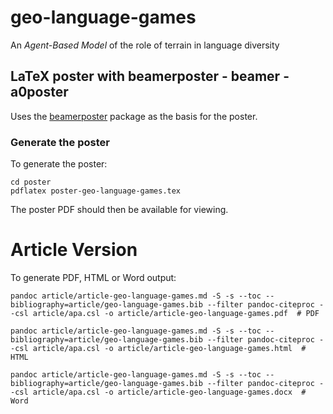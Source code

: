# geo-language-games

An *Agent-Based Model* of the role of terrain in language diversity

## LaTeX poster with beamerposter - beamer - a0poster   

Uses the [beamerposter](http://www.ctan.org/pkg/beamerposter) package as the basis for the poster.

### Generate the poster 

To generate the poster:

    cd poster
    pdflatex poster-geo-language-games.tex

The poster PDF should then be available for viewing.

# Article Version

To generate PDF, HTML or Word output:

    pandoc article/article-geo-language-games.md -S -s --toc --bibliography=article/geo-language-games.bib --filter pandoc-citeproc --csl article/apa.csl -o article/article-geo-language-games.pdf  # PDF

    pandoc article/article-geo-language-games.md -S -s --toc --bibliography=article/geo-language-games.bib --filter pandoc-citeproc --csl article/apa.csl -o article/article-geo-language-games.html  # HTML

    pandoc article/article-geo-language-games.md -S -s --toc --bibliography=article/geo-language-games.bib --filter pandoc-citeproc --csl article/apa.csl -o article/article-geo-language-games.docx  # Word



